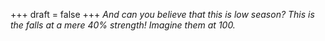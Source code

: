 
+++
draft = false
+++
_And can you believe that this is low season? This is the falls at a mere 40% strength! Imagine them at 100._
